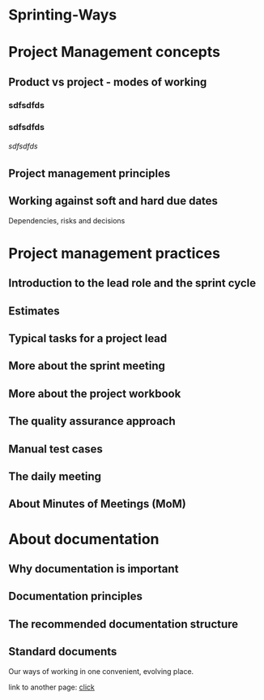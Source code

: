 # Sprinting-Ways

##

# Project Management concepts

## Product vs project - modes of working

### sdfsdfds

### sdfsdfds

###### sdfsdfds

## Project management principles

## Working against soft and hard due dates

Dependencies, risks and decisions

# Project management practices

## Introduction to the lead role and the sprint cycle

## Estimates

## Typical tasks for a project lead

## More about the sprint meeting

## More about the project workbook

## The quality assurance approach

## Manual test cases

## The daily meeting

## About Minutes of Meetings (MoM)

# About documentation

## Why documentation is important

## Documentation principles

## The recommended documentation structure

## Standard documents


Our ways of working in one convenient, evolving place.

link to another page: [click](pages/example2.md)
